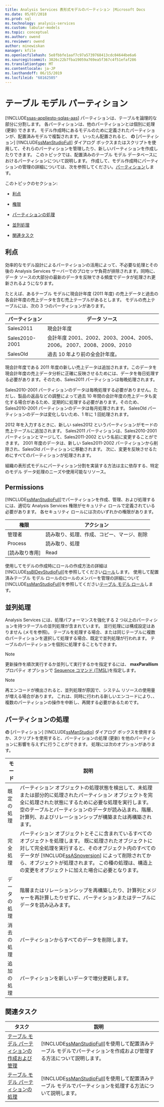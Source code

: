 ```yaml
---
title: Analysis Services 表形式モデルのパーティション |Microsoft Docs
ms.date: 05/07/2018
ms.prod: sql
ms.technology: analysis-services
ms.custom: tabular-models
ms.topic: conceptual
ms.author: owend
ms.reviewer: owend
author: minewiskan
manager: kfile
ms.openlocfilehash: 5e8fbbfe1aaf7c97a5739768413cdc04644be6a6
ms.sourcegitcommit: 3026c22b7fba19059a769ea5f367c4f51efaf286
ms.translationtype: MT
ms.contentlocale: ja-JP
ms.lasthandoff: 06/15/2019
ms.locfileid: "68162505"
---
```

# <a name="tabular-model-partitions"></a>テーブル モデル パーティション 
[!INCLUDE[ssas-appliesto-sqlas-aas](../../includes/ssas-appliesto-sqlas-aas.md)]
  パーティションは、テーブルを論理的な部分に分割します。 各パーティションは、他のパーティションとは個別に処理 (更新) できます。 モデル作成時にあるモデルのために定義されたパーティションが、配置済みモデルで複製されます。 いったん配置されると、 **の** [パーティション] [!INCLUDE[ssManStudioFull](../../includes/ssmanstudiofull-md.md)] ダイアログ ボックスまたはスクリプトを使用して、それらのパーティションを管理したり、新しいパーティションを作成したりできます。 このトピックでは、配置済みのテーブル モデル データベースにおけるパーティションについて説明します。 作成して、モデル作成時にパーティションの管理の詳細については、次を参照してください。[パーティション](../../analysis-services/tabular-models/partitions-ssas-tabular.md)します。  
  
 このトピックのセクション:  
  
-   [利点](#bkmk_benefits)  
  
-   [権限](#bkmk_permissions)  
  
-   [パーティションの処理](#bkmk_process_partitions)  
  
-   [並列処理](#bkmk_parallelProc)  
  
-   [関連タスク](#bkmk_related_tasks)  
  
##  <a name="bkmk_benefits"></a> 利点  
 効率的なモデル設計によるパーティションの活用によって、不必要な処理とその後の Analysis Services サーバーでのプロセッサ負荷が排除されます。同時に、データ ソースの大部分の最新のデータを反映できる頻度でデータが処理され更新されるようになります。  
  
 たとえば、あるテーブル モデルに現会計年度 (2011 年度) の売上データと過去の各会計年度の売上データを含む売上テーブルがあるとします。 モデルの売上テーブルには、次の 3 つのパーティションがあります。  
  
|パーティション|データ ソース|  
|---------------|---------------|  
|Sales2011|現会計年度|  
|Sales2010-2001|会計年度 2001、2002、2003、2004、2005、2006。 2007、2008、2009、2010|  
|SalesOld|過去 10 年より前の全会計年度。|  
  
 現会計年度である 2011 年度の新しい売上データは追加されます。このデータを現会計年度の売上データ分析に正確に反映させるためには、データを毎日処理する必要があります。そのため、Sales2011 パーティションは毎晩処理されます。  
  
 Sales2010-2001 パーティションのデータは毎晩処理する必要がありません。ただし、製品の返品などの調整によって過去 10 年間の会計年度の売上データも変化する場合があるため、定期的に処理する必要があります。そのため、Sales2010-2001 パーティションのデータは毎月処理されます。 SalesOld パーティションのデータは変化しないため、1 年に 1 回処理されます。  
  
 2012 年を入力するときに、新しい sales2012 というパーティションがモードの売上テーブルに追加されます。 Sales2011 パーティションは、Sales2010-2001 パーティションとマージして、Sales2011-2002 という名前に変更することができます。 2001 年度のデータは、新しい Sales2011-2002 パーティションから削除され、SalesOld パーティションに移動されます。 次に、変更を反映させるためにすべてのパーティションが処理されます。  
  
 組織の表形式モデルにパーティション分割を実装する方法は主に依存する、特定のモデル データ処理のニーズや使用可能なリソース。  
  
##  <a name="bkmk_permissions"></a> Permissions  
 [!INCLUDE[ssManStudioFull](../../includes/ssmanstudiofull-md.md)]でパーティションを作成、管理、および処理するには、適切な Analysis Services 権限がセキュリティ ロールで定義されている必要があります。 各セキュリティ ロールには次のいずれかの権限があります。  
  
|権限|アクション|  
|----------------|-------------|  
|管理者|読み取り、処理、作成、コピー、マージ、削除|  
|Process|読み取り、処理|  
|[読み取り専用]|Read|  
  
 使用してモデルの作成時にロールの作成方法の詳細は[!INCLUDE[ssBIDevStudioFull](../../includes/ssbidevstudiofull-md.md)]を参照してください[ロール](../../analysis-services/tabular-models/roles-ssas-tabular.md)します。 使用して配置済みテーブル モデル ロールのロールのメンバーを管理の詳細について[!INCLUDE[ssManStudioFull](../../includes/ssmanstudiofull-md.md)]を参照してください[テーブル モデル ロール](../../analysis-services/tabular-models/tabular-model-roles-ssas-tabular.md)します。  
  
##  <a name="bkmk_parallelProc"></a> 並列処理  
Analysis Services には、処理パフォーマンスを強化する 2 つ以上のパーティションを持つテーブルの並列処理が含まれています。 並行処理には構成設定はありません (メモを参照)。 テーブルを処理する場合、または同じテーブルに複数のパーティションを選択して処理する場合、既定で並列処理が行われます。 テーブルのパーティションを個別に処理することもできます。  
  
> [!NOTE]  
>  更新操作を順次実行するか並列して実行するかを指定するには、 **maxParallism** プロパティ オプションで [Sequence コマンド (TMSL)](https://docs.microsoft.com/bi-reference/tmsl/sequence-command-tmsl)を指定します。

> [!NOTE]  
>  再エンコードが検出されると、並列処理が原因で、システム リソースの使用量が増える場合があります。 これは、同時に行われる新しいエンコードにより、、複数のパーティションの操作を中断し、再開する必要があるためです。  
  
##  <a name="bkmk_process_partitions"></a> パーティションの処理  
 **の** [パーティション] [!INCLUDE[ssManStudio](../../includes/ssmanstudio-md.md)] ダイアログ ボックスを使用するか、スクリプトを使用すると、パーティションの処理 (更新) を他のパーティションに影響を与えずに行うことができます。 処理には次のオプションがあります。  
  
|モード|説明|  
|----------|-----------------|  
|既定の処理|パーティション オブジェクトの処理状態を検出して、未処理または部分的に処理されたパーティション オブジェクトを完全に処理された状態にするために必要な処理を実行します。 空のテーブルとパーティションのデータが読み込まれ、階層、計算列、およびリレーションシップが構築または再構築されます。|  
|完全処理|パーティション オブジェクトとそこに含まれているすべてのオブジェクトを処理します。 既に処理されたオブジェクトに対して完全処理を実行すると、そのオブジェクト内のすべてのデータが [!INCLUDE[ssASnoversion](../../includes/ssasnoversion-md.md)] によって削除されてから、オブジェクトが処理されます。 この種の処理は、構造上の変更をオブジェクトに加えた場合に必要となります。|  
|データの処理|階層またはリレーションシップを再構築したり、計算列とメジャーを再計算したりせずに、パーティションまたはテーブルにデータを読み込みます。|  
|消去の処理|パーティションからすべてのデータを削除します。|  
|追加の処理|パーティションを新しいデータで増分更新します。|  
  
##  <a name="bkmk_related_tasks"></a> 関連タスク  
  
|タスク|説明|  
|----------|-----------------|  
|[テーブル モデル パーティションの作成および管理](../../analysis-services/tabular-models/create-and-manage-tabular-model-partitions-ssas-tabular.md)|[!INCLUDE[ssManStudioFull](../../includes/ssmanstudiofull-md.md)]を使用して配置済みテーブル モデルでパーティションを作成および管理する方法について説明します。|  
|[テーブル モデル パーティションの処理](../../analysis-services/tabular-models/process-tabular-model-partitions-ssas-tabular.md)|[!INCLUDE[ssManStudioFull](../../includes/ssmanstudiofull-md.md)]を使用して配置済みテーブル モデルでパーティションを処理する方法について説明します。|  
  
  
